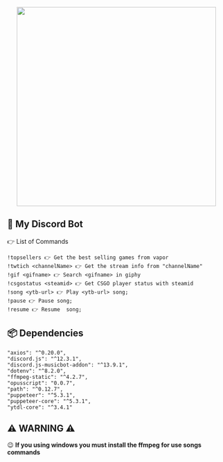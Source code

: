 <p align="center">
  <img width="460" src="https://logodownload.org/wp-content/uploads/2017/11/discord-logo-icone.png">
</p>

## 🤖 My Discord Bot

👉 List of Commands
```
!topsellers 👉 Get the best selling games from vapor
!twtich <channelName> 👉 Get the stream info from "channelName"
!gif <gifname> 👉 Search <gifname> in giphy
!csgostatus <steamid> 👉 Get CSGO player status with steamid
!song <ytb-url> 👉 Play <ytb-url> song;
!pause 👉 Pause song;
!resume 👉 Resume  song;
```

## 📦 Dependencies
```
"axios": "^0.20.0",
"discord.js": "^12.3.1",
"discord.js-musicbot-addon": "^13.9.1",
"dotenv": "^8.2.0",
"ffmpeg-static": "^4.2.7",
"opusscript": "0.0.7",
"path": "^0.12.7",
"puppeteer": "^5.3.1",
"puppeteer-core": "^5.3.1",
"ytdl-core": "^3.4.1"
```

## ⚠ WARNING ⚠
😉 <b>If you using windows you must install the ffmpeg for use songs commands</b>

